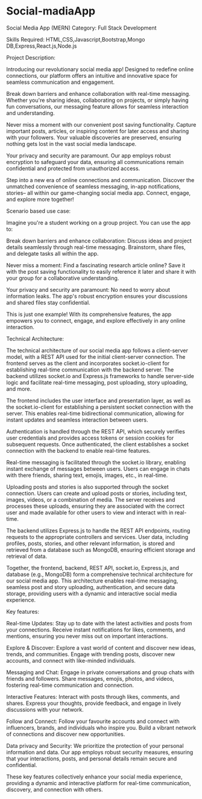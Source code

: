 # Social-madiaApp
Social Media App (MERN)
Category: Full Stack Development

Skills Required:
HTML,CSS,Javascript,Bootstrap,Mongo DB,Express,React.js,Node.js

Project Description:

Introducing our revolutionary social media app! Designed to redefine online connections, our platform offers an intuitive and innovative space for seamless communication and engagement.

Break down barriers and enhance collaboration with real-time messaging. Whether you're sharing ideas, collaborating on projects, or simply having fun conversations, our messaging feature allows for seamless interaction and understanding.

Never miss a moment with our convenient post saving functionality. Capture important posts, articles, or inspiring content for later access and sharing with your followers. Your valuable discoveries are preserved, ensuring nothing gets lost in the vast social media landscape.

Your privacy and security are paramount. Our app employs robust encryption to safeguard your data, ensuring all communications remain confidential and protected from unauthorized access.

Step into a new era of online connections and communication. Discover the unmatched convenience of seamless messaging, in-app notifications, stories– all within our game-changing social media app. Connect, engage, and explore more together!



Scenario based use case:

Imagine you're a student working on a group project. You can use the app to:

Break down barriers and enhance collaboration: Discuss ideas and project details seamlessly through real-time messaging. Brainstorm, share files, and delegate tasks all within the app.

Never miss a moment: Find a fascinating research article online? Save it with the post saving functionality to easily reference it later and share it with your group for a collaborative understanding.

Your privacy and security are paramount: No need to worry about information leaks. The app's robust encryption ensures your discussions and shared files stay confidential.

This is just one example! With its comprehensive features, the app empowers you to connect, engage, and explore effectively in any online interaction.




Technical Architecture:








The technical architecture of our social media app follows a client-server model, with a REST API used for the initial client-server connection. The frontend serves as the client and incorporates socket.io-client for establishing real-time communication with the backend server. The backend utilizes socket.io and Express.js frameworks to handle server-side logic and facilitate real-time messaging, post uploading, story uploading, and more.

The frontend includes the user interface and presentation layer, as well as the socket.io-client for establishing a persistent socket connection with the server. This enables real-time bidirectional communication, allowing for instant updates and seamless interaction between users.

Authentication is handled through the REST API, which securely verifies user credentials and provides access tokens or session cookies for subsequent requests. Once authenticated, the client establishes a socket connection with the backend to enable real-time features.

Real-time messaging is facilitated through the socket.io library, enabling instant exchange of messages between users. Users can engage in chats with there friends, sharing text, emojis, images, etc., in real-time.

Uploading posts and stories is also supported through the socket connection. Users can create and upload posts or stories, including text, images, videos, or a combination of media. The server receives and processes these uploads, ensuring they are associated with the correct user and made available for other users to view and interact with in real-time.

The backend utilizes Express.js to handle the REST API endpoints, routing requests to the appropriate controllers and services. User data, including profiles, posts, stories, and other relevant information, is stored and retrieved from a database such as MongoDB, ensuring efficient storage and retrieval of data.

Together, the frontend, backend, REST API, socket.io, Express.js, and database (e.g., MongoDB) form a comprehensive technical architecture for our social media app. This architecture enables real-time messaging, seamless post and story uploading, authentication, and secure data storage, providing users with a dynamic and interactive social media experience.





Key features:

Real-time Updates: Stay up to date with the latest activities and posts from your connections. Receive instant notifications for likes, comments, and mentions, ensuring you never miss out on important interactions.



Explore & Discover: Explore a vast world of content and discover new ideas, trends, and communities. Engage with trending posts, discover new accounts, and connect with like-minded individuals.



Messaging and Chat: Engage in private conversations and group chats with friends and followers. Share messages, emojis, photos, and videos, fostering real-time communication and connection.



Interactive Features: Interact with posts through likes, comments, and shares. Express your thoughts, provide feedback, and engage in lively discussions with your network.



Follow and Connect: Follow your favourite accounts and connect with influencers, brands, and individuals who inspire you. Build a vibrant network of connections and discover new opportunities.



Data privacy and Security: We prioritize the protection of your personal information and data. Our app employs robust security measures, ensuring that your interactions, posts, and personal details remain secure and confidential.


These key features collectively enhance your social media experience, providing a dynamic and interactive platform for real-time communication, discovery, and connection with others.

